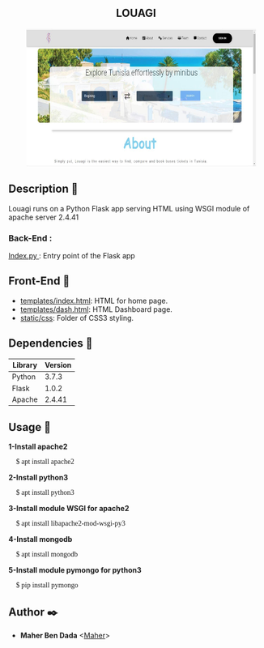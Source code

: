 <h2 align="center"> LOUAGI </h2>
<img src="screenshots/Image.jpg" style="width:90%;height:272px;margin-left:7%;" />

## Description :speech_balloon:
Louagi runs on a Python Flask app serving HTML using WSGI module of apache server 2.4.41
### Back-End :
<a href="https://github.com/mking94/Louagi/blob/main/index.py" >Index.py </a>: Entry point of the Flask app

## Front-End :high_brightness:
* [templates/index.html](./static/templates/home.html): HTML for home page.
* [templates/dash.html](./static/templates/dash.html): HTML Dashboard page.
* [static/css](./static/css): Folder of CSS3 styling.
## Dependencies :couple:

| Library    | Version |
| ---------- | ------- |
| Python     | 3.7.3   |
| Flask      | 1.0.2   |
| Apache     | 2.4.41  |

## Usage :running:
<b> 1-Install apache2 </b>
<p style="font-family:rockwell;margin-left:15px">$ apt install apache2</p>
<b> 2-Install python3 </b>
<p style="font-family:rockwell;margin-left:15px">$ apt install python3</p>
<b> 3-Install module WSGI for apache2 </b>
<p style="font-family:rockwell;margin-left:15px">$ apt install libapache2-mod-wsgi-py3</p>
<b> 4-Install mongodb </b>
<p style="font-family:rockwell;margin-left:15px">$ apt install mongodb</p>
<b> 5-Install module pymongo for python3 </b>
<p style="font-family:rockwell;margin-left:15px">$ pip install pymongo</p>

## Author :black_nib:
* __Maher Ben Dada__ <[Maher](https://github.com/mking94)>
